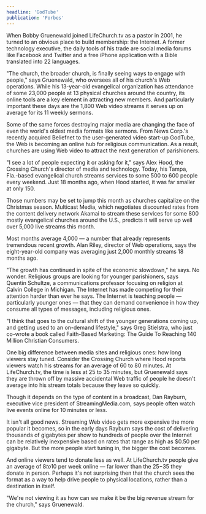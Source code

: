 ```yaml
---
headline: 'GodTube'
publication: 'Forbes'
---
```


When Bobby Gruenewald joined LifeChurch.tv as a pastor in 2001, he turned
to an obvious place to build membership: the Internet. A former technology
executive, the daily tools of his trade are social media forums like
Facebook and Twitter and a free iPhone application with a Bible translated
into 22 languages.

"The church, the broader church, is finally seeing ways to engage with
people," says Gruenewald, who oversees all of his church's Web operations.
While his 13-year-old evangelical organization has attendance of some
23,000 people at 13 physical churches around the country, its online tools
are a key element in attracting new members. And particularly important
these days are the 1,800 Web video streams it serves up on average for its
11 weekly sermons.

Some of the same forces destroying major media are changing the face of
even the world's oldest media formats like sermons. From News Corp.'s
recently acquired Beliefnet to the user-generated video start-up GodTube,
the Web is becoming an online hub for religious communication. As a
result, churches are using Web video to attract the next generation of
parishioners.

"I see a lot of people expecting it or asking for it," says Alex Hood, the
Crossing Church's director of media and technology. Today, his Tampa,
Fla.-based evangelical church streams services to some 500 to 600 people
every weekend. Just 18 months ago, when Hood started, it was far smaller
at only 150.

Those numbers may be set to jump this month as churches capitalize on the
Christmas season. Multicast Media, which negotiates discounted rates from
the content delivery network Akamai to stream these services for some 800
mostly evangelical churches around the U.S., predicts it will serve up
well over 5,000 live streams this month.

Most months average 4,000 — a number that already represents tremendous
recent growth. Alan Riley, director of Web operations, says the
eight-year-old company was averaging just 2,000 monthly streams 18 months
ago.

"The growth has continued in spite of the economic slowdown," he says. No
wonder. Religious groups are looking for younger parishioners, says
Quentin Schultze, a communications professor focusing on religion at
Calvin College in Michigan. The Internet has made competing for their
attention harder than ever he says. The Internet is teaching people —
particularly younger ones — that they can demand convenience in how they
consume all types of messages, including religious ones.

"I think that goes to the cultural shift of the younger generations coming
up, and getting used to an on-demand lifestyle," says Greg Stielstra, who
just co-wrote a book called Faith-Based Marketing: The Guide To Reaching
140 Million Christian Consumers.

One big difference between media sites and religious ones: how long
viewers stay tuned. Consider the Crossing Church where Hood reports
viewers watch his streams for an average of 60 to 80 minutes. At
LifeChurch.tv, the time is less at 25 to 35 minutes, but Gruenewald says
they are thrown off by massive accidental Web traffic of people he doesn't
average into his stream totals because they leave so quickly.

Though it depends on the type of content in a broadcast, Dan Rayburn,
executive vice president of StreamingMedia.com, says people often watch
live events online for 10 minutes or less.

It isn't all good news. Streaming Web video gets more expensive the more
popular it becomes, so in the early days Rayburn says the cost of
delivering thousands of gigabytes per show to hundreds of people over the
Internet can be relatively inexpensive based on rates that range as high
as \$0.50 per gigabyte. But the more people start tuning in, the bigger the
cost becomes.

And online viewers tend to donate less as well. At LifeChurch.tv people
give an average of $8 to$10 per week online — far lower than the $25-$35
they donate in person. Perhaps it's not surprising then that the church
sees the format as a way to help drive people to physical locations,
rather than a destination in itself.

"We're not viewing it as how can we make it be the big revenue stream for
the church," says Gruenewald.
